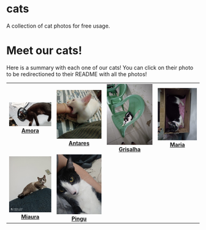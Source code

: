 # cats

A collection of cat photos for free usage.

# Meet our cats!

Here is a summary with each one of our cats! You can click on their photo to be redirectioned to their README with all the photos!

<table><tr><td align="center"><a href="./cats/Amora"><img src="./cats/Amora/Amora_1.jpg" width="250"><strong>Amora</strong></a></td><td align="center"><a href="./cats/Antares"><img src="./cats/Antares/antares_1.jpg" width="250"><strong>Antares</strong></a></td><td align="center"><a href="./cats/Grisalha"><img src="./cats/Grisalha/grisalha_1.jpg" width="250"><strong>Grisalha</strong></a></td><td align="center"><a href="./cats/Maria"><img src="./cats/Maria/maria_1.jpg" width="250"><strong>Maria</strong></a></td></tr><tr><td align="center"><a href="./cats/Miaura"><img src="./cats/Miaura/miaura_1.jpg" width="250"><strong>Miaura</strong></a></td><td align="center"><a href="./cats/Pingu"><img src="./cats/Pingu/pingu_1.jpg" width="250"><strong>Pingu</strong></a></td></tr></table>
